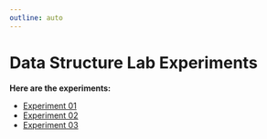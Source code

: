 ```yaml
---
outline: auto
---
```


# Data Structure Lab Experiments

**Here are the experiments:**

- [Experiment 01](dslab/exp-1)
- [Experiment 02](dslab/exp-2)
- [Experiment 03](dslab/exp-3)
